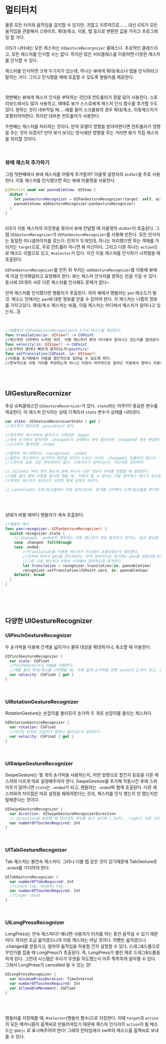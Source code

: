 # 멀티터치

물론 모든 터치와 움직임을 감지할 수 있지만, 귀찮고 지루하므로...... 대신 iOS가 모든 움직임을 관찰해서 스와이프, 확대/축소, 이동,  탭 등으로 변환한 값을 가지고 프로그래밍 할 거다.

iOS가 나타내는 모든 제스처는 `UIGestureRecorgnizer` 클래스다. 추상적인 클래스이고, 모든 제스처를 인식할 수는 없다. 하지만 많은 서브클래스를 이용하면 다양한 제스처를 인식할 수 있다.

제스처를 인식하면 크게 두가지가 있는데, 하나는 뷰에게 확대/축소나 탭을 인식하라고 말하는 거다. 그리고 인식했을 때에 호출할 수 있도록 핸들러를 제공한다. 

<br />

첫번째는 뷰에게 제스처 인식을 부탁하는 것인데 컨트롤러가 정말 많이 사용한다. 스토리보드에서도 많이 사용하고, 때때로 뷰가 스스로에게 제스처 인식 함수를 추가할 수도 있다. 원하는 것이 내부적일 때.....예를 들어 스크롤뷰의 경우 확대/축소, 이동제스처가 포함되어야한다. 하지만 대부분 컨트롤러가 사용한다.

두번째는 제스처를 처리하는 것이다. 만약 모델이 영향을 받아야한다면 컨트롤러가 영향을 주는 것이 되겠지? 만약 뷰가 보이는 방식에만 영향을 주는 거라면 뷰가 직접 제스처를 처리할 것이다.

<br />

### 뷰에 제스처 추가하기

그럼 첫번째에서 뷰에 제스처를 어떻게 추가할까? 아울렛 설정자의 `didSet`을 주로 사용한다. 이동 제스처를 인식했으면 하는 뷰에 아울렛을 사용한다.

```swift
@IBOutlet weak var pannableView: UIView {
  didSet {
    let panGestureRecognizer = UIPanGestureRecognizer(target: self, action: #select(ViewController.pan(recognizer:))                                                    		)
    pannableView.addGestureRecognizer(panGestureRecognizer)
  }
}
```

<br />iOS가 이동 제스처의 아웃렛을 묶어서 뷰에 전달할 때 아울렛의 `didSet`이 호출된다. 그럼 `UIGestureRecognizer`가 `UIPanGestureRecognizer`를 사용해 만든다. 모든 인식자는 동일한 이니셜라이저를 갖는다. 인자가 두개인데, 하나는 처리했으면 하는 객체를 가리키는 `target`으로, 주로 컨트롤러 아니면 뷰 자신이다. 그리고 다른 하나는 `action`으로 메소드 이름으로 있고, `#selector`가 있다. 이건 이동 제스처를 인식하기 시작했을 때 호출된다.

`UIPanGestureRecognizer`를 만든 뒤 우리는 `addGestureRecognizer`를 이용해 뷰에게 이걸 인식해달라고 요청해야 한다. 뷰는 제스처 인식자를 원하는 만큼 가질 수 있다. 동시에 20개의 서로 다른 제스처를 인식해도 문제가 없다~

만약 제스처를 인식했다면 핸들러가 호출된다. 위의 예에서 핸들러는 `pan` 메소드가 될 것. 메소드 안에서는 `pan`에 대한 정보를 얻을 수 있어야 한다. 각 제스처는 나름의 정보를 가지고있다. 확대/축소 제스처는 비율, 이동 제스처는 어디에서 제스처가 일어나고 있는지...등

<br />

```swift
//예를들어 UIPanGestureRecognizer는 3가지 메소드를 제공한다.
func translation(in: UIView?) -> CGPoint
//제스처의 시작부터 누적된 위치. 이동 제스처가 뷰의 어디에서 일어나고 있는지를 알려준다.
func velocity(in: UIView?) -> CGPoint
//손가락이 얼마나 빠르게 움직이는지(points/s)
func setTranslation(CGPoint, in: UIView?)
//이동을 초기화해서 이동을 점진적으로 일어날 수 있도록 한다.
//연속적으로 이동 거리를 측정하는게 아니고 이동이 마지막으로 일어난 지점에서 얼마나 이동했는지를 측정한다.
```

<br />

<br />

## UIGestureRecornizer

추상 슈퍼클래스인 `UIGestureRecornizer`가 있다. `state`라는 아주!!!!! 중요한 변수를 제공한다. 이 제스처 인식자는 상태 기계라서 `state` 변수가 상태를 나타낸다.

```swift
var state: UIGestureRecornizerState { get }
//제스처가 확인되면 .possible이 된다.

//연속적인 제스처에서 움직이기 시작하면 .began
//계속 손가락이 움직이면 .changed(이 상태에서 계속 움직이면 .changed로 계속 변경된다.)
//손가락이 떨어지면 .ended

//불연속 제스처에서는 .recognised, .ended
//불연속 제스처라서 손가락이 화면을 아무리 누비고 다녀도 .changed는 호출되지 않는다. .recognised가 핸들러에게 한 번만 전달된다.
//스와이프 같은 것은 연속적이지 않다. 스와이프가 일어나는지, 아닌지로 판단한다.

//.failed는 여러 개의 제스처 중에 하나가 다른 것보다 우위를 점했을 때 발생한다.
//예를 들어 탭과 이동을 동시에 했을 때, 이동이 될 수 없다는 것을 알아채고 하나가 취소된다.
//하지만 제스처가 일어나기 시작한 후에 상태가 바뀐다.

//.cancelled는 드래그&드롭에서 주로 일어나는데, 뭔가를 시작해서 드래그&드롭을 한다면 무슨 제스처가 인식되었든 간에 취소된다.
```

<br />

<br />

상태가 바뀔 때마다 핸들러가 계속 호출된다. 

```swift
//핸들러 예시
func pan(recognizer: UIPanGestureRecognizer) {
  switch recognizer.state {
    //.changed, .ended의 경우에는 이동 제스처가 계속 움직이고 있거나, 방금 끝났을 것. 
    case .changed: fallthrough
    case .ended:
    	//translation을 이용해 제스처가 어디에서 호출되었는지 확인한다.
    	//위치에 따라서 pan을 건드려보자. 만약 점차적으로 증가하는 pan을 원한다면 0으로 리셋해야겠지?
    	//그럼 다음 제스처가 0에서 시작해서 점차적으로 증가한다.
    	let translation = recognizer.translation(in: pannableView)
    	recognizer.setTranslation(CGPoint.zero, in: pannableView)
    default: break
  }
}
```

<br /><br /><br />

## 다양한 UIGestureRecognizer

### UIPinchGestureRecognizer

두 손가락을 이용해 간격을 넓히거나 줄여 대상을 확대하거나, 축소할 때 이용한다.

```swift
UIPinchGestureRecognizer {
  var scale: CGFloat
  //PinchGesture는 비율을 이용한다.
  //예를 들어 확대/축소를 시작했을 때, 두배 넓게 손가락을 피면 scale은 2.0이 되고, 반으로 줄이면 0.5가 된다.
  var velocity: CGFloat { get }
}
```

<br />

### UIRotationGestureRecognizer

RotationGesture는 손잡이를 돌리듯이 손가락 두 개로 손잡이를 돌리는 제스처다.

```swift
UIRotationGestureRecognizer {
  var rotation: CGFloat
  //라디안 단위로 손잡이가 얼마나 돌아갔는지 알려준다.
  var velocity: CGFloat { get }
}
```

<br />

### UISwipeGestureRecognizer

SwipeGesture는 몇 개의 손가락을 사용하는지, 어떤 방향으로 할건지 등등을 다른 제스처와 다르게 따로 설정해주어야 한다.
SwipeGesture를 추가해 작동시킨 후에 스와이프가 일어나면 `state`는 `.ended`가 되고, 핸들러는 `.ended`와 함께 호출된다. 다른 제스처와의 차이점은 따로 설정을 해줘야한다는 것과, 제스처를 인식 했는지 안 했는지만 말해준다는 것이다.

```swift
UISwipeGestureRecognizer {
  var direction: UISwipeGestureRecognizerDirection
  //.direction을 설정할 때 여러개의 경우를 담고 싶다면 [.left, .right] 이런 식으로 배열로 넣어줄 수 있다.
  var numberOfTouchesRequired: Int
}
```

<br />

### UITabGestureRecognizer

Tab 제스처는 불연속 제스처다. 그러나 더블 탭 같은 것이 있기때문에 TabGesture로 `.ended`를 기다려야 한다. 

```swift
UITabGestureRecognizer {
  var numberOfTabsRequired: Int
  //single tap, double tap...
  var numberOfTouchesRequired: Int
  //finger count
}
```

<br />

### UILongPressRecognizer

LongPress는 연속 제스처다!! 왜냐면 사용자가 터치를 하는 동안 움직일 수 있기 때문이다. 하지만 조금 움직였으니까 이동 제스처는 아닐 것이다. 어쨌든 움직였으니 .changed를 받을거고, 얼마의 움직임을 허용할 건지 설정할 수 있다.
드래그&드롭으로 무언가를 집을 때 LongPress가 호출된다. 즉, LongPress가 불린 채로 드래그&드롭을 하게 된다. 그런데 시스템은 우리가 무엇을 의도했는지 아주 똑똑하게 알아챌 수 있다. 그래서 LongPress가 cancelled 될 수 있는 것!

```swift
UILongPressRecognizer {
  var minimumPressDuration: TimeInterval
  var numberOfTouchesRequired: Int
  var allowableMovement: CGFloat
}
```

<br /><br />

핸들러를 지정해줄 때, `#selector`(핸들러 함수)으로 지정한다. 이때 `target`과 `action`의 모든 메커니즘이 옵젝씨로 만들어져있기 때문에 제스처 인식자의 `action`이 될 메소드는 `@objc` 로 표시해주어야 한다! 그래야 런타임에서 swift의 메소드를 옵젝씨로 보내줄 수 있다.

